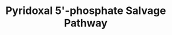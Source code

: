 ---
annotations:
- type: Pathway Ontology
  value: vitamin B6 metabolic pathway
authors:
- Anwesha
- Lindarieswijk
description: This event has been computationally inferred from an event that has been
  demonstrated in another species.<p>The inference is based on Ensembl Compara orthology
  projection. Briefly, reactions for which all involved PhysicalEntities (in input,
  output and catalyst) have a mapped ortholog or paralog are inferred to the other
  species. High-level events are also inferred for these events to allow for easier
  navigation.<p>Details of projection methods and parameters may be found <a href="/projection.html">here.</a><p>  Source:[http://plantreactome.gramene.org/
  Plant Reactome].
last-edited: 2016-07-25
organisms:
- Zea mays
redirect_from:
- /index.php/Pathway:WP2955
- /instance/WP2955
schema-jsonld:
- '@context': https://schema.org/
  '@id': https://wikipathways.github.io/pathways/WP2955.html
  '@type': Dataset
  creator:
    '@type': Organization
    name: WikiPathways
  description: This event has been computationally inferred from an event that has
    been demonstrated in another species.<p>The inference is based on Ensembl Compara
    orthology projection. Briefly, reactions for which all involved PhysicalEntities
    (in input, output and catalyst) have a mapped ortholog or paralog are inferred
    to the other species. High-level events are also inferred for these events to
    allow for easier navigation.<p>Details of projection methods and parameters may
    be found <a href="/projection.html">here.</a><p>  Source:[http://plantreactome.gramene.org/
    Plant Reactome].
  keywords:
  - PDXP
  - NH3
  - O2
  - H2O
  - ATP
  - PXLP
  - H2O2
  - PXL
  - PXA
  - PXAP
  - pyridoxal
  - synthase
  - 5'-phosphate
  - GRMZM2G069758
  - ADP
  license: CC0
  name: Pyridoxal 5'-phosphate Salvage Pathway
seo: CreativeWork
title: Pyridoxal 5'-phosphate Salvage Pathway
wpid: WP2955
---
